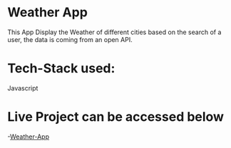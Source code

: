 # Weather App
This App Display the Weather of different cities based on the search of a user, the data is coming from an open API.

# Tech-Stack used:
Javascript

# Live Project can be accessed below

-[Weather-App](https://weather-app-jyoti.netlify.app/)

